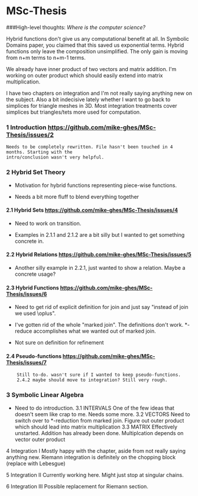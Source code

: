 MSc-Thesis
==========

###High-level thoughts:
  _Where is the computer science?_

  Hybrid functions don't give us any computational benefit at all. In Symbolic Domains paper, you claimed that this saved us exponential terms. Hybrid functions only leave the composition unsimplified. The only gain is moving from n+m terms to n+m-1 terms.
	
  We already have inner product of two vectors and matrix addition. I'm working on outer product which should easily extend into matrix multiplication.

  I have two chapters on integration and I'm not really saying anything new on the subject. Also a bit indecisive lately whether I want to go back to simplices for triangle meshes in 3D. Most integration treatments cover simplices but triangles/tets more used for computation.

  
### 1 Introduction https://github.com/mike-ghes/MSc-Thesis/issues/2

	Needs to be completely rewritten. File hasn't been touched in 4 months. Starting with the 
	intro/conclusion wasn't very helpful.

	
### 2 Hybrid Set Theory

  - Motivation for hybrid functions representing piece-wise functions.
	
  - Needs a bit more fluff to blend everything together
	
#### 2.1 Hybrid Sets https://github.com/mike-ghes/MSc-Thesis/issues/4
  
  - Need to work on transition.
	
  - Examples in 2.1.1 and 2.1.2 are a bit silly but I wanted to get something concrete in.
	
#### 2.2 Hybrid Relations https://github.com/mike-ghes/MSc-Thesis/issues/5
  
  - Another silly example in 2.2.1, just wanted to show a relation. Maybe a concrete usage?
	
#### 2.3 Hybrid Functions https://github.com/mike-ghes/MSc-Thesis/issues/6
  
  - Need to get rid of explicit definition for join and just say "instead of join we used \oplus".
  
  - I've gotten rid of the whole "marked join". The definitions don't work. *-reduce accomplishes what we wanted out of marked join.
	
  - Not sure on definition for refinement

#### 2.4 Pseudo-functions https://github.com/mike-ghes/MSc-Thesis/issues/7
		Still to-do. wasn't sure if I wanted to keep pseudo-functions.
		2.4.2 maybe should move to integration? Still very rough.
		
### 3 Symbolic Linear Algebra

  - Need to do introduction.
	3.1 INTERVALS
		One of the few ideas that doesn't seem like crap to me.
		Needs some more.
	3.2 VECTORS
		Need to switch over to *-reduction from marked join.
		Figure out outer product which should lead into matrix multiplication
	3.3 MATRIX
		Effectively unstarted.
		Addition has already been done.
		Multiplcation depends on vector outer product
		
4 Integration I
	Mostly happy with the chapter, aside from not really saying anything new.
	Riemann integration is definitely on the chopping block (replace with Lebesgue)
	
5 Integration II
	Currently working here.
	Might just stop at singular chains.
	
6 Integration III
	Possible replacement for Riemann section.
	
	
	
	
	
		
	
	